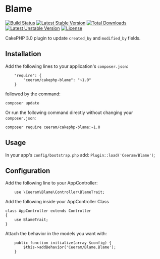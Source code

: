 # Blame

[![Build Status](https://api.travis-ci.org/ceeram/blame.png)](https://travis-ci.org/ceeram/blame)
[![Latest Stable Version](https://poser.pugx.org/ceeram/cakephp-blame/v/stable.svg)](https://packagist.org/packages/ceeram/cakephp-blame)
[![Total Downloads](https://poser.pugx.org/ceeram/cakephp-blame/downloads.svg)](https://packagist.org/packages/ceeram/cakephp-blame)
[![Latest Unstable Version](https://poser.pugx.org/ceeram/cakephp-blame/v/unstable.svg)](https://packagist.org/packages/ceeram/cakephp-blame)
[![License](https://poser.pugx.org/ceeram/cakephp-blame/license.svg)](https://packagist.org/packages/ceeram/cakephp-blame)

CakePHP 3.0 plugin to update `created_by` and `modified_by` fields.

## Installation


Add the following lines to your application's `composer.json`:

```
    "require": {
        "ceeram/cakephp-blame": "~1.0"
    }
```

followed by the command:

`composer update`

Or run the following command directly without changing your `composer.json`:

`composer require ceeram/cakephp-blame:~1.0`

## Usage

In your app's `config/bootstrap.php` add: `Plugin::load('Ceeram/Blame')`;

## Configuration

Add the following line to your AppController:

```
    use \Ceeram\Blame\Controller\BlameTrait;
```

Add the following inside your AppController Class

```
class AppController extends Controller
{
    use BlameTrait;
}
```

Attach the behavior in the models you want with:

```
    public function initialize(array $config) {
        $this->addBehavior('Ceeram/Blame.Blame');
    }
```
